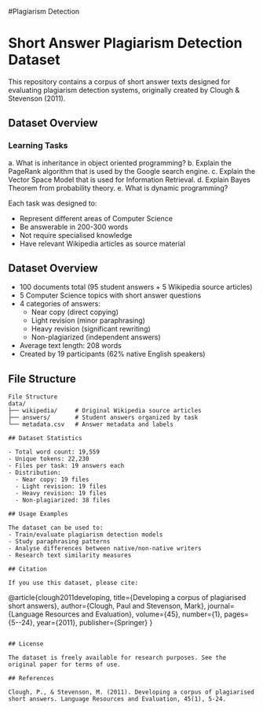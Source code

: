 #Plagiarism Detection

# Short Answer Plagiarism Detection Dataset

This repository contains a corpus of short answer texts designed for evaluating plagiarism detection systems, originally created by Clough & Stevenson (2011).

## Dataset Overview

### Learning Tasks
a. What is inheritance in object oriented programming?
b. Explain the PageRank algorithm that is used by the Google search engine.
c. Explain the Vector Space Model that is used for Information Retrieval.
d. Explain Bayes Theorem from probability theory.
e. What is dynamic programming?

Each task was designed to:
- Represent different areas of Computer Science
- Be answerable in 200-300 words
- Not require specialised knowledge
- Have relevant Wikipedia articles as source material

## Dataset Overview

- 100 documents total (95 student answers + 5 Wikipedia source articles)
- 5 Computer Science topics with short answer questions
- 4 categories of answers:
  - Near copy (direct copying)
  - Light revision (minor paraphrasing)
  - Heavy revision (significant rewriting)
  - Non-plagiarized (independent answers)
- Average text length: 208 words
- Created by 19 participants (62% native English speakers)

## File Structure

```
File Structure
data/
├── wikipedia/     # Original Wikipedia source articles
├── answers/       # Student answers organized by task
└── metadata.csv   # Answer metadata and labels

## Dataset Statistics

- Total word count: 19,559
- Unique tokens: 22,230
- Files per task: 19 answers each
- Distribution:
  - Near copy: 19 files
  - Light revision: 19 files  
  - Heavy revision: 19 files
  - Non-plagiarized: 38 files

## Usage Examples

The dataset can be used to:
- Train/evaluate plagiarism detection models
- Study paraphrasing patterns
- Analyse differences between native/non-native writers
- Research text similarity measures

## Citation

If you use this dataset, please cite:
```
@article{clough2011developing,
  title={Developing a corpus of plagiarised short answers},
  author={Clough, Paul and Stevenson, Mark},
  journal={Language Resources and Evaluation},
  volume={45},
  number={1},
  pages={5--24},
  year={2011},
  publisher={Springer}
}
```

## License

The dataset is freely available for research purposes. See the original paper for terms of use.

## References

Clough, P., & Stevenson, M. (2011). Developing a corpus of plagiarised short answers. Language Resources and Evaluation, 45(1), 5-24.
